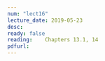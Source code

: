 ```yaml
---
num: "lect16"
lecture_date: 2019-05-23
desc: 
ready: false
reading: 	Chapters 13.1, 14
pdfurl: 
---
```

